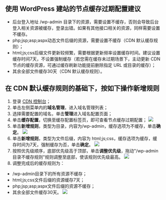 ## 使用 WordPress 建站的节点缓存过期配置建议 

- 后台登入地址 /wp-admin 目录下的资源，需要设置不缓存，否则会导致后台登入相关资源被缓存，登录出错。如果有其他接口相关的资源，同样需要设置不缓存。
- php;jsp;asp;aspx动态文件后缀的资源，需要设置不缓存（CDN 默认缓存规则）；
- html;js;css后缀文件更新较频繁，需要根据更新频率设置缓存时间。建议设置缓存时间7天，不设置强制缓存（若您需在缓存未过期场景下，主动更新 CDN 节点的缓存资源，可通过缓存刷新功能提前删除指定 URL 或目录的缓存）；
- 其余全部文件缓存30天（CDN 默认缓存规则）。

 

## 在 CDN 默认缓存规则的基础下，按如下操作新增规则 

1. 登录 [CDN 控制台](https://console.cloud.tencent.com/cdn)；
2. 单击左侧菜单内的**域名管理**，进入域名管理列表；
3. 选择需要配置的域名，单击**管理**进入域名配置页面；
4. 单击**缓存配置**，切换至缓存配置标签页，即可查看节点缓存过期配置；
![](https://qcloudimg.tencent-cloud.cn/raw/320396780eb64890df0b72668c3fa71a.png)
5. 单击**新增规则**，类型为目录，内容为/wp-admin，缓存选项为不缓存，单击**确定**。
![](https://qcloudimg.tencent-cloud.cn/raw/0e0b724d81d4a3bcdd511de60db4bdfe.png)
6. 单击**新增规则**，类型为文件后缀，内容为 html;js;css，缓存选项为缓存，缓存时间为7天，强制缓存为否，单击**确定**。
![](https://qcloudimg.tencent-cloud.cn/raw/ec7e8d45f19ad999cc951278c6d31e6c.png)
7. 按照优先级顺序，底部优先级高于顶部，单击**调整优先级**，拖动"/wp-admin目录不缓存规则"规则调整至底部，使该规则优先级最高。
![](https://qcloudimg.tencent-cloud.cn/raw/445654003cb341d5e2ca1e35e67dac0c.png)
8. 调整完成后的缓存规则为：
 - /wp-admin目录下的所有资源不缓存；
 - html;js;css文件后缀的资源缓存7天；
 - php;jsp;asp;aspx文件后缀的资源不缓存；
 - 其余全部文件缓存30天。
![](https://qcloudimg.tencent-cloud.cn/raw/e6f003557d8455dd7c6f81a10d27cb8c.png)
